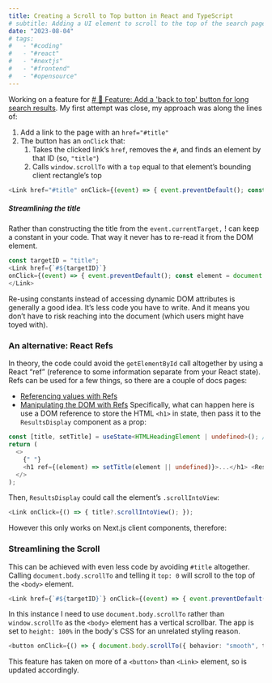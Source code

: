 ```yaml
---
title: Creating a Scroll to Top button in React and TypeScript
# subtitle: Adding a UI element to scroll to the top of the search page
date: "2023-08-04"
# tags:
#   - "#coding"
#   - "#react"
#   - "#nextjs"
#   - "#frontend"
#   - "#opensource"
---
```


Working on a feature for [# 🚀 Feature: Add a 'back to top' button for long search results](https://github.com/JoshuaKGoldberg/tidelift-me-up-site/issues/7). My first attempt was close, my approach was along the lines of:

1. Add a link to the page with an `href="#title"`
2. The button has an `onClick` that:
   1. Takes the clicked link’s `href`, removes the `#`, and finds an element by that ID (so, `"title"`)
   2. Calls `window.scrollTo` with a `top` equal to that element’s bounding client rectangle’s top

```ts
<Link href="#title" onClick={(event) => { event.preventDefault(); const targetID = event.currentTarget.href.replace(/.+#/, ""); const element = document.getElementById(targetId); window.scrollTo({ behavior: "smooth", top: element?.getBoundingClientRec().top }); }) > Scroll to Top </Link>
```

##### Streamlining the title

Rather than constructing the title from the `event.currentTarget,` ! can keep a constant in your code. That way it never has to re-read it from the DOM element.

```ts
const targetID = "title";
<Link href={`#${targetID}`}
onClick={(event) => { event.preventDefault(); const element = document.getElementById(targetId); window.scrollTo({ behavior: "smooth", top: element?.getBoundingClientRec().top }); }) > Scroll to Top
</Link>
```

Re-using constants instead of accessing dynamic DOM attributes is generally a good idea. It’s less code you have to write. And it means you don’t have to risk reaching into the document (which users might have toyed with).

### An alternative: React Refs

In theory, the code could avoid the `getElementById` call altogether by using a React “ref” (reference to some information separate from your React state). Refs can be used for a few things, so there are a couple of docs pages:

- [Referencing values with Refs](https://react.dev/learn/referencing-values-with-refs)
- [Manipulating the DOM with Refs](https://react.dev/learn/manipulating-the-dom-with-refs)
  Specifically, what can happen here is use a DOM reference to store the HTML `<h1>` in state, then pass it to the `ResultsDisplay` component as a prop:

```ts
const [title, setTitle] = useState<HTMLHeadingElement | undefined>(); // ...
return (
  <>
    {" "}
    <h1 ref={(element) => setTitle(element || undefined)}>...</h1> <ResultsDisplay title={title} />
  </>
);
```

Then, `ResultsDisplay` could call the element’s `.scrollIntoView`:

```ts
<Link onClick={() => { title?.scrollIntoView(); });
```

However this only works on Next.js client components, therefore:

### Streamlining the Scroll

This can be achieved with even less code by avoiding `#title` altogether. Calling `document.body.scrollTo` and telling it `top: 0` will scroll to the top of the `<body>` element.

```ts
<Link href={`#${targetID}`} onClick={(event) => { event.preventDefault(); document.body.scrollTo({ behavior: "smooth", top: 0 }); }) > Scroll to Top </Link>
```

In this instance I need to use `document.body.scrollTo` rather than `window.scrollTo` as the `<body>` element has a vertical scrollbar. The app is set to `height: 100%` in the body's CSS for an unrelated styling reason.

```ts
<button onClick={() => { document.body.scrollTo({ behavior: "smooth", top: 0 }); }) > Scroll to Top </button>
```

This feature has taken on more of a `<button>` than `<Link>` element, so is updated accordingly.
